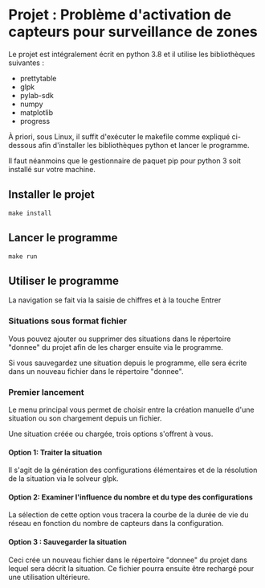 # Projet : Problème d'activation de capteurs pour surveillance de zones

Le projet est intégralement écrit en python 3.8 et il utilise les bibliothèques suivantes :

* prettytable
* glpk
* pylab-sdk
* numpy
* matplotlib
* progress

À priori, sous Linux, il suffit d'exécuter le makefile comme expliqué ci-dessous afin d'installer les bibliothèques python et lancer le programme.

Il faut néanmoins que le gestionnaire de paquet pip pour python 3 soit installé sur votre machine.

## Installer le projet


```shell
make install
```

## Lancer le programme
```shell
make run
```

## Utiliser le programme

La navigation se fait via la saisie de chiffres et à la touche Entrer

### Situations sous format fichier

Vous pouvez ajouter ou supprimer des situations dans le répertoire "donnee" du projet afin de les charger ensuite via le programme.

Si vous sauvegardez une situation depuis le programme, elle sera écrite dans un nouveau fichier dans le répertoire "donnee".

### Premier lancement

Le menu principal vous permet de choisir entre la création manuelle d'une situation ou son chargement depuis un fichier.

Une situation créée ou chargée, trois options s'offrent à vous.

#### Option 1: Traiter la situation

Il s'agit de la génération des configurations élémentaires et de la résolution de la situation via le solveur glpk.

#### Option 2: Examiner l'influence du nombre et du type des configurations

La sélection de cette option vous tracera la courbe de la durée de vie du réseau en fonction du nombre de capteurs dans la configuration.

#### Option 3 : Sauvegarder la situation

Ceci crée un nouveau fichier dans le répertoire "donnee" du projet dans lequel sera décrit la situation. Ce fichier pourra ensuite être rechargé pour une utilisation ultérieure.